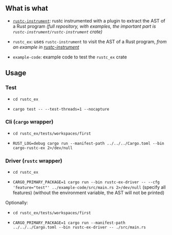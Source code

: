 ## What is what

- [`rustc-instrument`](https://github.com/FedericoBruzzone/rustc-instrument): rustc instrumented with a plugin to extract the AST of a Rust program _(full repository, with examples, the important part is `rustc-instrument/rustc-instrument` crate)_

- `rustc_ex`: uses `rustc-instrument` to visit the AST of a Rust program, _from an example in [rustc-instrument](https://github.com/FedericoBruzzone/rustc-instrument)_

- `example-code`: example code to test the `rustc_ex` crate

## Usage

### Test

- `cd rustc_ex`

- `cargo test -- --test-threads=1 --nocapture`

### Cli (`cargo` wrapper)

- `cd rustc_ex/tests/workspaces/first`

- `RUST_LOG=debug cargo run --manifest-path ../../../Cargo.toml --bin cargo-rustc-ex 2>/dev/null`

### Driver (`rustc` wrapper)

- `cd rustc_ex`

- `CARGO_PRIMARY_PACKAGE=1 cargo run --bin rustc-ex-driver -- --cfg 'feature="test"' ../example-code/src/main.rs 2>/dev/null` (specify all features) (without the environment variable, the AST will not be printed)

Optionally:

- `cd rustc_ex/tests/workspaces/first`

- `CARGO_PRIMARY_PACKAGE=1 cargo run --manifest-path ../../../Cargo.toml --bin rustc-ex-driver -- ./src/main.rs`
